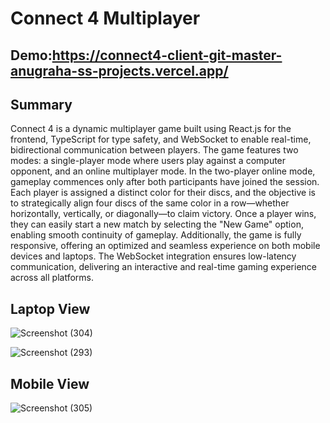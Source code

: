 # Connect 4 Multiplayer
## Demo:https://connect4-client-git-master-anugraha-ss-projects.vercel.app/

## Summary
Connect 4 is a dynamic multiplayer game built using React.js for the frontend, TypeScript for type safety, and WebSocket to enable real-time, bidirectional communication between players. The game features two modes: a single-player mode where users play against a computer opponent, and an online multiplayer mode. In the two-player online mode, gameplay commences only after both participants have joined the session. Each player is assigned a distinct color for their discs, and the objective is to strategically align four discs of the same color in a row—whether horizontally, vertically, or diagonally—to claim victory. Once a player wins, they can easily start a new match by selecting the "New Game" option, enabling smooth continuity of gameplay. Additionally, the game is fully responsive, offering an optimized and seamless experience on both mobile devices and laptops. The WebSocket integration ensures low-latency communication, delivering an interactive and real-time gaming experience across all platforms.


## Laptop View
![Screenshot (304)](https://github.com/user-attachments/assets/dd10d3d4-c63b-4947-ad4b-ea4539954694)

![Screenshot (293)](https://github.com/user-attachments/assets/a498b880-b71d-4a3b-bfdd-f3b69ed9ef51)

## Mobile View
![Screenshot (305)](https://github.com/user-attachments/assets/a25192a4-8e71-4790-83ee-b29b2c269113)
